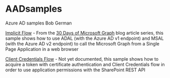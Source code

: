 # AADsamples
Azure AD samples
Bob German

[Implicit Flow](implicitFlow/) - From the [30 Days of Microsoft Graph](https://developer.microsoft.com/en-us/graph/blogs/announcing-30-days-of-microsoft-graph-blog-series/) blog article series, this sample shows how to use ADAL (with the Azure AD v1 endpoint) and MSAL (with the Azure AD v2 endpoint) to call the Microsoft Graph from a Single Page Application in a web browser

[Client Credentials Flow](clientCredentialsFlow/) - Not yet documented, this sample shows how to acquire a token with certificate authentication and Client Credentials flow in order to use application permissions with the SharePoint REST API